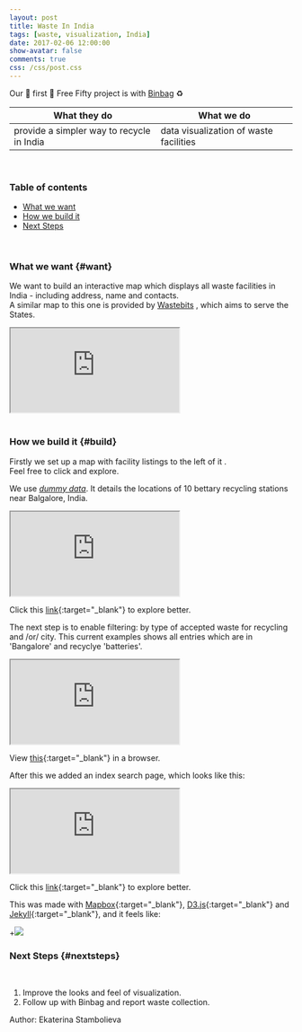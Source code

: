 ```yaml
---
layout: post
title: Waste In India
tags: [waste, visualization, India]
date: 2017-02-06 12:00:00
show-avatar: false
comments: true
css: /css/post.css
--- 
```


[comment]: <> (This is a comment)

<!-- STYLES -->
<link rel="stylesheet" type="text/css" href="/css/binbag/frame.css">

Our :tada: first :tada: Free Fifty project is with [Binbag](https://www.binbag.in/) :recycle:    
    
What they do | What we do  
----------------------------------------- | -----------------------------------------  
provide a simpler way to recycle in India  | data visualization of waste facilities

<div><br/></div>  

### Table of contents

- [What we want](#want)
- [How we build it](#build)
- [Next Steps](#nextsteps)
  
<div><br/></div>  
  
### What we want {#want}  
    
We want to build an interactive map which displays all waste facilities in India - including address, name and contacts.  
A similar map to this one is provided by [Wastebits](https://wastebits.com/) <i class="fa fa-arrow-down" aria-hidden="true"></i>
, which aims to serve the States.  


<iframe class="frame" src="https://wastebits.com/locator/results?keywords=Paper+Documents&location=California">
  <p>Your browser does not support iframes.</p>
</iframe>  

<div><br/></div>  
   
### How we build it {#build}  
  
Firstly we set up a map with facility listings to the left of it <i class="fa fa-arrow-down" aria-hidden="true"></i>.  
Feel free to click <i class="fa fa-hand-pointer-o" aria-hidden="true"></i> and explore.  

We use *[dummy data](https://freefifty.github.io/binbag/recyclers.csv)*. It details the locations of 10 bettary recycling stations near Balgalore, India.    
  
<iframe class="frame" src="https://freefifty.github.io/binbag/map.html">
  <p>Your browser does not support iframes.</p>
</iframe>  
  
Click this [link](https://freefifty.github.io/binbag){:target="_blank"} to explore better.  
  
The next step is to enable filtering: by type of accepted waste for recycling and /or/ city. This current examples shows all entries which are in 'Bangalore' and recyclye 'batteries'.   

<iframe class="frame" src="https://freefifty.github.io/binbag/map.html?type=battery&city=Bangalore">
  <p>Your browser does not support iframes.</p>
</iframe>  
  
View [this](https://freefifty.github.io/binbagmap.html?type=battery&amp;city=Bangalore){:target="_blank"} in a browser.  
  
After this we added an index search page, which looks like this:  
  
<iframe class="frame" src="https://freefifty.github.io/binbag/">
  <p>Your browser does not support iframes.</p>
</iframe>  
  
Click this [link](https://freefifty.github.io/binbag/){:target="_blank"} to explore better.  

This was made with [Mapbox](https://www.mapbox.com/){:target="_blank"}, [D3.js](https://d3js.org/){:target="_blank"} and [Jekyll](https://jekyllrb.com/){:target="_blank"}, and it feels like:    
  
+![](http://i.giphy.com/DqSw5gyRQ5yPC.gif) 

### Next Steps {#nextsteps}  
  
  <div><br/></div>  
  
1. Improve the looks and feel of visualization.  
2. Follow up with Binbag and report waste collection. 
  
<p class='author'>Author: Ekaterina Stambolieva</p>